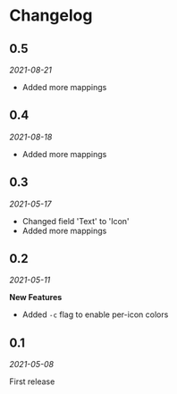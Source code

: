 # Changelog

## 0.5
_2021-08-21_

- Added more mappings

## 0.4
_2021-08-18_

- Added more mappings

## 0.3
_2021-05-17_

- Changed field 'Text' to 'Icon'
- Added more mappings

## 0.2
_2021-05-11_

**New Features**
- Added `-c` flag to enable per-icon colors 

## 0.1
_2021-05-08_

First release
